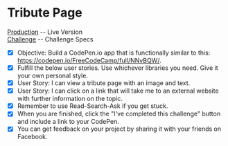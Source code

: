 # Tribute Page 

[Production](https://www.mattstub.com/edu/fcc-frontend/basic/tribute) -- Live Version  
[Challenge](https://www.freecodecamp.org/challenges/build-a-tribute-page) -- Challenge Specs  

- [x] Objective: Build a CodePen.io app that is functionally similar to this: https://codepen.io/FreeCodeCamp/full/NNvBQW/.
- [x] Fulfill the below user stories. Use whichever libraries you need. Give it your own personal style.
- [x] User Story: I can view a tribute page with an image and text.
- [x] User Story: I can click on a link that will take me to an external website with further information on the topic.
- [x] Remember to use Read-Search-Ask if you get stuck.
- [x] When you are finished, click the "I've completed this challenge" button and include a link to your CodePen.
- [x] You can get feedback on your project by sharing it with your friends on Facebook.
